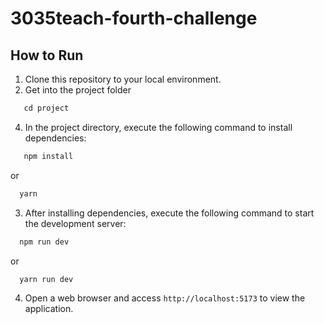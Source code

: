 # 3035teach-fourth-challenge
 
## How to Run

1. Clone this repository to your local environment.
2. Get into the project folder
```javascript
   cd project
```
4. In the project directory, execute the following command to install dependencies:
```javascript
   npm install
```
or 
```javascript
  yarn
```
3. After installing dependencies, execute the following command to start the development server:
```javascript
  npm run dev
```
or
```javascript
  yarn run dev
```
4. Open a web browser and access `http://localhost:5173` to view the application.
